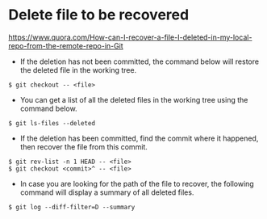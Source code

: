 # Delete file to be recovered

https://www.quora.com/How-can-I-recover-a-file-I-deleted-in-my-local-repo-from-the-remote-repo-in-Git

* If the deletion has not been committed, the command below will restore the deleted file in the working tree.

```
$ git checkout -- <file>
```

* You can get a list of all the deleted files in the working tree using the command below.

```
$ git ls-files --deleted
```


* If the deletion has been committed, find the commit where it happened, then recover the file from this commit.

```
$ git rev-list -n 1 HEAD -- <file>
$ git checkout <commit>^ -- <file>
```

* In case you are looking for the path of the file to recover, the following command will display a summary of all deleted files.

```
$ git log --diff-filter=D --summary
```
